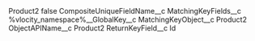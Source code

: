 <?xml version="1.0" encoding="UTF-8"?>
<CustomMetadata xmlns="http://soap.sforce.com/2006/04/metadata" xmlns:xsi="http://www.w3.org/2001/XMLSchema-instance" xmlns:xsd="http://www.w3.org/2001/XMLSchema">
    <label>Product2</label>
    <protected>false</protected>
    <values>
        <field>CompositeUniqueFieldName__c</field>
        <value xsi:nil="true"/>
    </values>
    <values>
        <field>MatchingKeyFields__c</field>
        <value xsi:type="xsd:string">%vlocity_namespace%__GlobalKey__c</value>
    </values>
    <values>
        <field>MatchingKeyObject__c</field>
        <value xsi:type="xsd:string">Product2</value>
    </values>
    <values>
        <field>ObjectAPIName__c</field>
        <value xsi:type="xsd:string">Product2</value>
    </values>
    <values>
        <field>ReturnKeyField__c</field>
        <value xsi:type="xsd:string">Id</value>
    </values>
</CustomMetadata>
